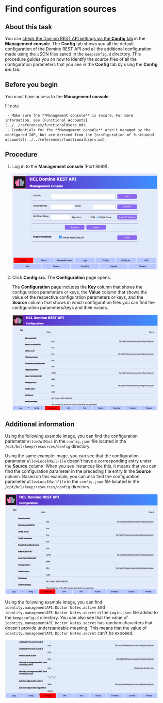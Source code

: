 # Find configuration sources

## About this task

You can [check the Domino REST API settings via the **Config** tab](../management/checksettings.md) in the **Management console**. The **Config** tab shows you all the default configuration of the Domino REST API and all the additional configuration made using the JSON files saved in the `keepconfig.d` directory. This procedure guides you on how to identify the source files of all the configuration parameters that you see in the **Config** tab by using the **Config src** tab.

## Before you begin

You must have access to the **Management console**.

!!! note

     - Make sure the **Management console** is secure. For more information, see [Functional Accounts](../../references/functionalUsers.md).
     - Credentials for the **Management console** aren't managed by the configured IdP, but are derived from the [configuration of functional accounts](../../references/functionalUsers.md).

## Procedure

1. Log in to the **Management console** (Port 8889).

    ![Management console](../../assets/images/mngmntconsole.png)

2. Click **Config src**. The **Configuration** page opens.

    The **Configuration** page includes the **Key** column that shows the configuration parameters or keys, the **Value** column that shows the value of the respective configuration parameters or keys, and the **Source** column that shows in which configuration files you can find the configuration parameters/keys and their values.

    ![Configuration page](../../assets/images/configsrc.png)

## Additional information

Using the following example image, you can find the configuration parameter `AllowJwtMail` in the `config.json` file located in the `/opt/hcl/keep/resources/config` directory.

Using the same example image, you can see that the configuration parameter `AllowLocalMailFile` doesn't have a corresponding entry under the **Source** column. When you see instances like this, it means that you can find the configuration parameter in the preceding file entry in the **Source** column. Based on this example, you can also find the configuration parameter `AllowLocalMailFile` in the `config.json` file located in the `/opt/hcl/keep/resources/config` directory.

![Configuration page](../../assets/images/configsrc.png)
 
Using the following example image, you can find `identity.managementAPI.Doctor Notes.active` and `identity.managementAPI.Doctor Notes.secret` in the `Login.json` file added to the `keepconfig.d` directory. You can also see that the value of `identity.managementAPI.Doctor Notes.secret` has random characters that doesn't provide understandable meaning. This means that the value of `identity.managementAPI.Doctor Notes.secret` can't be exposed. 

![Configuration page](../../assets/images/configsrc1.png)
